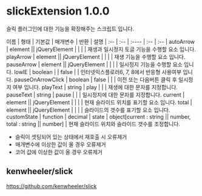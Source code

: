 # slickExtension 1.0.0
슬릭 플러그인에 대한 기능을 확장해주는 스크립트 입니다.

이름 | 형태 | 기본값 | 매개변수 | 반환 | 설명
| :-- | :-- | :---- | :-- | :-- |
autoArrow | element \|\| jQueryElement | | | | 재생과 일시정지 토글 기능을 수행할 요소 입니다.
playArrow | element \|\| jQueryElement | | | | 재생 기능을 수행할 요소 입니다.
pauseArrow | element \|\| jQueryElement | | | | 일시정지 기능을 수행할 요소 입니다.
lowIE | boolean | | false | | 인터넷익스플로러6, 7, 8에서 반응형 사용여부 입니다.
pauseOnArrowClick | boolean | false | | | 이전 또는 다음버튼 클릭 후 일시정지 여부 입니다.
playText | string | play | | | 재생에 대한 문자를 지정합니다.
pauseText | string | pause | | | 일시정지에 대한 문자를 지정합니다.
current | element \|\| jQueryElement | | | | 현재 슬라이드 위치를 표기할 요소 입니다.
total | element \|\| jQueryElement | | | | 슬라이드의 갯수를 표기할 요소 입니다.
customState | function | decimal | state | object[current : string \|\| number, total : string \|\| number] | 현재 슬라이드 위치와 슬라이드 갯수를 조정합니다.

- 슬릭이 셋팅되어 있는 상태에서 재호출 시 오류제거
- 매개변수에 이상한 값이 올 경우 오류제거
- 코어 값에 이상한 값이 올 경우 오류제거

## kenwheeler/slick
<https://github.com/kenwheeler/slick>